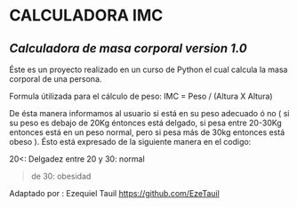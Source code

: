 # **CALCULADORA IMC**
## _Calculadora de masa corporal version 1.0_

Éste es un proyecto realizado en un curso de Python el cual calcula la masa corporal de una persona.

Formula útilizada para el cálculo de peso: IMC = Peso / (Altura X Altura)

De ésta manera informamos al usuario  si está en su peso adecuado ó no ( si su peso es debajo de 20Kg éntonces está delgado, si pesa entre 20-30Kg entonces está en un peso normal, pero si pesa más de 30kg entonces está obeso ). 
Ésto está expresado de la siguiente manera en el codigo:

 20<: Delgadez
 entre 20 y 30: normal
 > de 30: obesidad 
 
 Adaptado por : Ezequiel Tauil
 https://github.com/EzeTauil
